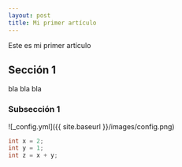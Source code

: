 ```yaml
---
layout: post
title: Mi primer artículo
---
```


Este es mi primer artículo

## Sección 1

bla bla bla

### Subsección 1

![_config.yml]({{ site.baseurl }}/images/config.png)

``` c++
int x = 2;
int y = 1;
int z = x + y;
```

